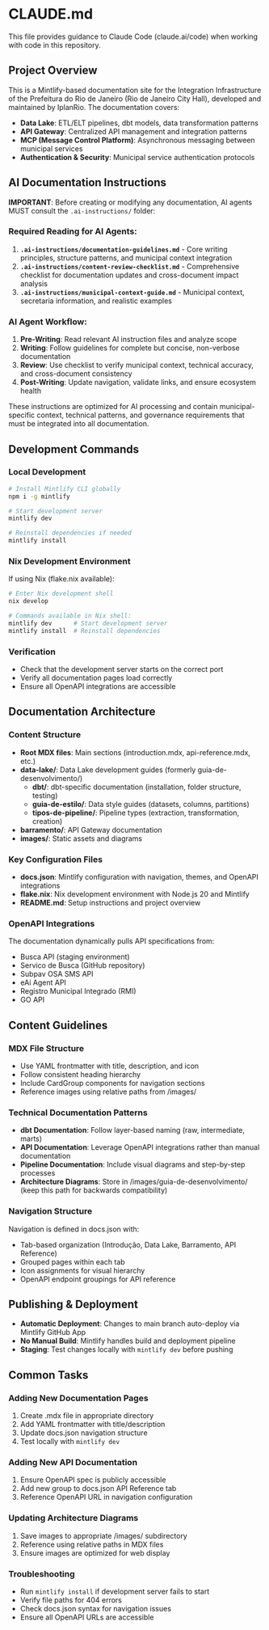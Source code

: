 # CLAUDE.md

This file provides guidance to Claude Code (claude.ai/code) when working with code in this repository.

## Project Overview

This is a Mintlify-based documentation site for the Integration Infrastructure of the Prefeitura do Rio de Janeiro (Rio de Janeiro City Hall), developed and maintained by IplanRio. The documentation covers:

- **Data Lake**: ETL/ELT pipelines, dbt models, data transformation patterns
- **API Gateway**: Centralized API management and integration patterns  
- **MCP (Message Control Platform)**: Asynchronous messaging between municipal services
- **Authentication & Security**: Municipal service authentication protocols

## AI Documentation Instructions

**IMPORTANT**: Before creating or modifying any documentation, AI agents MUST consult the `.ai-instructions/` folder:

### Required Reading for AI Agents:
1. **`.ai-instructions/documentation-guidelines.md`** - Core writing principles, structure patterns, and municipal context integration
2. **`.ai-instructions/content-review-checklist.md`** - Comprehensive checklist for documentation updates and cross-document impact analysis
3. **`.ai-instructions/municipal-context-guide.md`** - Municipal context, secretaria information, and realistic examples

### AI Agent Workflow:
1. **Pre-Writing**: Read relevant AI instruction files and analyze scope
2. **Writing**: Follow guidelines for complete but concise, non-verbose documentation
3. **Review**: Use checklist to verify municipal context, technical accuracy, and cross-document consistency
4. **Post-Writing**: Update navigation, validate links, and ensure ecosystem health

These instructions are optimized for AI processing and contain municipal-specific context, technical patterns, and governance requirements that must be integrated into all documentation.

## Development Commands

### Local Development
```bash
# Install Mintlify CLI globally
npm i -g mintlify

# Start development server
mintlify dev

# Reinstall dependencies if needed
mintlify install
```

### Nix Development Environment
If using Nix (flake.nix available):
```bash
# Enter Nix development shell
nix develop

# Commands available in Nix shell:
mintlify dev      # Start development server
mintlify install  # Reinstall dependencies
```

### Verification
- Check that the development server starts on the correct port
- Verify all documentation pages load correctly
- Ensure all OpenAPI integrations are accessible

## Documentation Architecture

### Content Structure
- **Root MDX files**: Main sections (introduction.mdx, api-reference.mdx, etc.)
- **data-lake/**: Data Lake development guides (formerly guia-de-desenvolvimento/)
  - **dbt/**: dbt-specific documentation (installation, folder structure, testing)
  - **guia-de-estilo/**: Data style guides (datasets, columns, partitions)
  - **tipos-de-pipeline/**: Pipeline types (extraction, transformation, creation)
- **barramento/**: API Gateway documentation
- **images/**: Static assets and diagrams

### Key Configuration Files
- **docs.json**: Mintlify configuration with navigation, themes, and OpenAPI integrations
- **flake.nix**: Nix development environment with Node.js 20 and Mintlify
- **README.md**: Setup instructions and project overview

### OpenAPI Integrations
The documentation dynamically pulls API specifications from:
- Busca API (staging environment)
- Servico de Busca (GitHub repository)
- Subpav OSA SMS API
- eAi Agent API
- Registro Municipal Integrado (RMI)
- GO API

## Content Guidelines

### MDX File Structure
- Use YAML frontmatter with title, description, and icon
- Follow consistent heading hierarchy
- Include CardGroup components for navigation sections
- Reference images using relative paths from /images/

### Technical Documentation Patterns
- **dbt Documentation**: Follow layer-based naming (raw, intermediate, marts)
- **API Documentation**: Leverage OpenAPI integrations rather than manual documentation
- **Pipeline Documentation**: Include visual diagrams and step-by-step processes
- **Architecture Diagrams**: Store in /images/guia-de-desenvolvimento/ (keep this path for backwards compatibility)

### Navigation Structure
Navigation is defined in docs.json with:
- Tab-based organization (Introdução, Data Lake, Barramento, API Reference)
- Grouped pages within each tab
- Icon assignments for visual hierarchy
- OpenAPI endpoint groupings for API reference

## Publishing & Deployment

- **Automatic Deployment**: Changes to main branch auto-deploy via Mintlify GitHub App
- **No Manual Build**: Mintlify handles build and deployment pipeline
- **Staging**: Test changes locally with `mintlify dev` before pushing

## Common Tasks

### Adding New Documentation Pages
1. Create .mdx file in appropriate directory
2. Add YAML frontmatter with title/description
3. Update docs.json navigation structure
4. Test locally with `mintlify dev`

### Adding New API Documentation
1. Ensure OpenAPI spec is publicly accessible
2. Add new group to docs.json API Reference tab
3. Reference OpenAPI URL in navigation configuration

### Updating Architecture Diagrams
1. Save images to appropriate /images/ subdirectory
2. Reference using relative paths in MDX files
3. Ensure images are optimized for web display

### Troubleshooting
- Run `mintlify install` if development server fails to start
- Verify file paths for 404 errors
- Check docs.json syntax for navigation issues
- Ensure all OpenAPI URLs are accessible